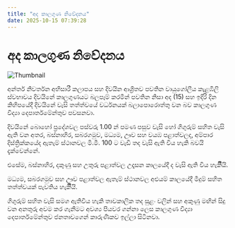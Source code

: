```yaml
---
title: "අද කාලගුණ නිවේදනය"
date: 2025-10-15 07:39:28
---
```


# අද කාලගුණ නිවේදනය

![Thumbnail](https://helakuru.sgp1.cdn.digitaloceanspaces.com/esana/images/lib/weather-thumb-new-1[1].jpg)

අන්තර් නිවර්තන අභිසාරී කලාපය සහ දිවයින ආශ්‍රිතව පවතින වායුගෝලීය කැළඹිලි ස්වභාවය දිවයිනේ කාලගුණයට බලපෑම් කරමින් පවතින නිසා අද (15) සහ ඉදිරි දින කිහිපයේදී දිවයිනේ වැසි තත්ත්වයේ වර්ධනයක් බලාපොරොත්තු වන බව කාලගුණ විද්‍යා දෙපාර්තමේන්තුව පවසනවා.

දිවයිනේ බොහෝ ප්‍රදේශවල පස්වරු 1.00 න් පමණ පසුව වැසි හෝ ගිගුරුම් සහිත වැසි ඇති වන අතර, බස්නාහිර, සබරගමුව, මධ්‍යම, ඌව සහ වයඹ පළාත්වලද, අම්පාර දිස්ත්‍රික්කයේද ඇතැම් ස්ථානවල මි.මී. 100 ට වැඩි තද වැසි ඇති විය හැකි බවයි දැක්වෙන්නේ.

එසේම, බස්නාහිර, දකුණු සහ උතුරු පළාත්වල උදෑසන කාලයේදී ද වැසි ඇති විය හැකිිියි.

මධ්‍යම, සබරගමුව සහ ඌව පළාත්වල ඇතැම් ස්ථානවල අළුයම් කාලයේදී මීදුම් සහිත තත්ත්වයක් පැවතිය හැකිිියි.

ගිගුරුම් සහිත වැසි සමග ඇතිවිය හැකි තාවකාලික තද සුළං වලින් සහ අකුණු මඟින් සිදු වන අනතුරු අවම කර ගැනීමට අවශ්‍ය පියවර ගන්නා ලෙස කාලගුණ විද්‍යා දෙපාර්තමේන්තුව ජනතාවගෙන් කාරුණිකව ඉල්ලා සිටිනවා.

